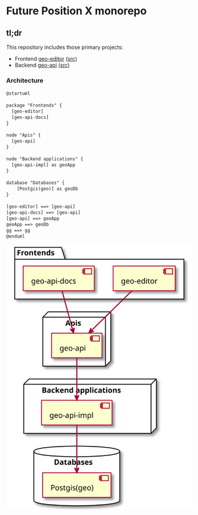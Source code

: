 # Future Position X monorepo

## tl;dr

This repository includes those primary projects:

* Frontend [geo-editor](http://editor.dev.gia.fpx.se) [(src)](geo-editor/)
* Backend [geo-api](http://dev.gia.fpx.se/docs) [(src)](geo-api/)

### Architecture

```plantuml :architecture
@startuml

package "Frontends" {
  [geo-editor]
  [geo-api-docs]
}

node "Apis" {
  [geo-api]
}

node "Backend applications" {
  [geo-api-impl] as geoApp
}

database "Databases" {
    [Postgis(geo)] as geoDb
}

[geo-editor] ==> [geo-api]
[geo-api-docs] ==> [geo-api]
[geo-api] ==> geoApp
geoApp ==> geoDb
gg ==> gg
@enduml

```

![Architecture](diagrams/architecture.svg)
